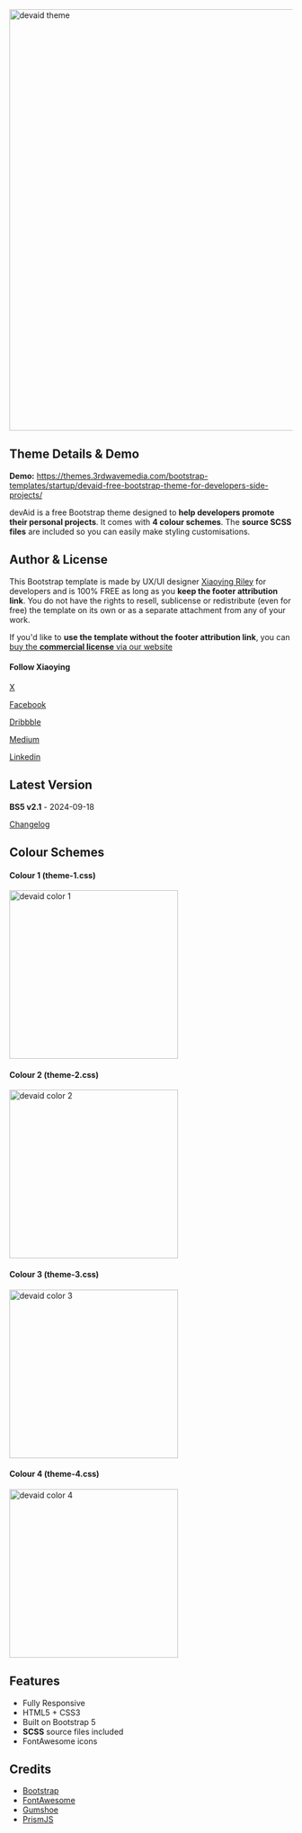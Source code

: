 <a href="https://themes.3rdwavemedia.com/bootstrap-templates/startup/devaid-free-bootstrap-theme-for-developers-side-projects/" target="_blank">
<img src="https://themes.3rdwavemedia.com/wp-content/uploads/2018/07/Free-Bootstrap-Theme-for-Developers-devaid.jpg" alt="devaid theme" style="width: 750px" >
</a>

## Theme Details & Demo

**Demo:** https://themes.3rdwavemedia.com/bootstrap-templates/startup/devaid-free-bootstrap-theme-for-developers-side-projects/

devAid is a free Bootstrap theme designed to **help developers promote their personal projects**. It comes with **4 colour schemes**. The **source SCSS files** are included so you can easily make styling customisations.


## Author & License

This Bootstrap template is made by UX/UI designer [Xiaoying Riley](https://twitter.com/3rdwave_themes) for developers and is 100% FREE as long as you **keep the footer attribution link**. You do not have the rights to resell, sublicense or redistribute (even for free) the template on its own or as a separate attachment from any of your work.

If you'd like to **use the template without the footer attribution link**, you can [buy the **commercial license** via our website](https://themes.3rdwavemedia.com/bootstrap-templates/startup/devaid-free-bootstrap-theme-for-developers-side-projects/)

#### Follow Xiaoying

[X](https://x.com/3rdwave_themes)

[Facebook](https://www.facebook.com/3rdwavethemes/)

[Dribbble](https://dribbble.com/Xiaoying)

[Medium](https://medium.com/@3rdwave_themes)

[Linkedin](https://uk.linkedin.com/in/xiaoying)


## Latest Version
**BS5 v2.1** - 2024-09-18

[Changelog](https://themes.3rdwavemedia.com/bootstrap-templates/startup/devaid-free-bootstrap-theme-for-developers-side-projects/?target=changelog)

## Colour Schemes

#### Colour 1 (theme-1.css)
<img src="http://themes.3rdwavemedia.com/wp-content/uploads/2014/11/free-bootstrap-theme-for-developer-color-1.jpg" width="300" alt="devaid color 1" />

#### Colour 2 (theme-2.css)
<img src="http://themes.3rdwavemedia.com/wp-content/uploads/2014/11/free-bootstrap-theme-for-developer-color-2.jpg" width="300" alt="devaid color 2" />

#### Colour 3 (theme-3.css)
<img src="http://themes.3rdwavemedia.com/wp-content/uploads/2014/11/free-bootstrap-theme-for-developer-color-3.jpg" width="300" alt="devaid color 3" />

#### Colour 4 (theme-4.css)
<img src="http://themes.3rdwavemedia.com/wp-content/uploads/2014/11/free-bootstrap-theme-for-developer-color-4.jpg" width="300" alt="devaid color 4" />


## Features

-  Fully Responsive
-  HTML5 + CSS3
-  Built on Bootstrap 5
-  **SCSS** source files included
-  FontAwesome icons


## Credits
- [Bootstrap](http://getbootstrap.com/)
- [FontAwesome](https://fontawesome.com/)
- [Gumshoe](https://github.com/cferdinandi/gumshoe)
- [PrismJS](http://prismjs.com/)
